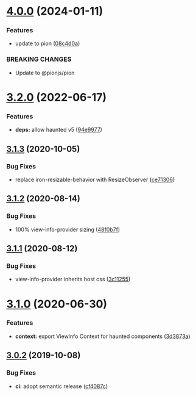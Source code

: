 # [4.0.0](https://github.com/neovici/cosmoz-viewinfo/compare/v3.2.0...v4.0.0) (2024-01-11)


### Features

* update to pion ([08c4d0a](https://github.com/neovici/cosmoz-viewinfo/commit/08c4d0a0e758b8c3099e0da9b9bf7f1a34a520ea))


### BREAKING CHANGES

* Update to @pionjs/pion

# [3.2.0](https://github.com/neovici/cosmoz-viewinfo/compare/v3.1.3...v3.2.0) (2022-06-17)


### Features

* **deps:** allow haunted v5 ([94e9977](https://github.com/neovici/cosmoz-viewinfo/commit/94e9977dfb7dfd45277d30af450076a3a956d186))

## [3.1.3](https://github.com/neovici/cosmoz-viewinfo/compare/v3.1.2...v3.1.3) (2020-10-05)


### Bug Fixes

* replace iron-resizable-behavior with ResizeObserver ([ce71306](https://github.com/neovici/cosmoz-viewinfo/commit/ce713068f49c46357376b13f84429adaad0136ea))

## [3.1.2](https://github.com/neovici/cosmoz-viewinfo/compare/v3.1.1...v3.1.2) (2020-08-14)


### Bug Fixes

* 100% view-info-provider sizing ([48f0b7f](https://github.com/neovici/cosmoz-viewinfo/commit/48f0b7f0c2c78b24f465108fbc507a6d879fbd0c))

## [3.1.1](https://github.com/neovici/cosmoz-viewinfo/compare/v3.1.0...v3.1.1) (2020-08-12)


### Bug Fixes

* view-info-provider inherits host css ([3c11255](https://github.com/neovici/cosmoz-viewinfo/commit/3c112550be63bbeb9a00f8ad47b5126345730e83))

# [3.1.0](https://github.com/neovici/cosmoz-viewinfo/compare/v3.0.2...v3.1.0) (2020-06-30)


### Features

* **context:** export ViewInfo Context for haunted components ([3d3873a](https://github.com/neovici/cosmoz-viewinfo/commit/3d3873a))

## [3.0.2](https://github.com/neovici/cosmoz-viewinfo/compare/v3.0.1...v3.0.2) (2019-10-08)


### Bug Fixes

* **ci:** adopt semantic release ([cf4087c](https://github.com/neovici/cosmoz-viewinfo/commit/cf4087c))

